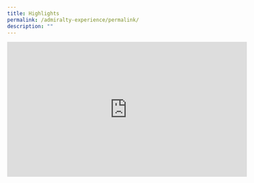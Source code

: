 ```yaml
---
title: Highlights
permalink: /admiralty-experience/permalink/
description: ""
---
```

<iframe allowfullscreen="" allow="accelerometer; autoplay; clipboard-write; encrypted-media; gyroscope; picture-in-picture; web-share" frameborder="0" title="YouTube video player" src="https://www.youtube.com/embed/CPdJSA8l1_A" height="315" width="560"></iframe>